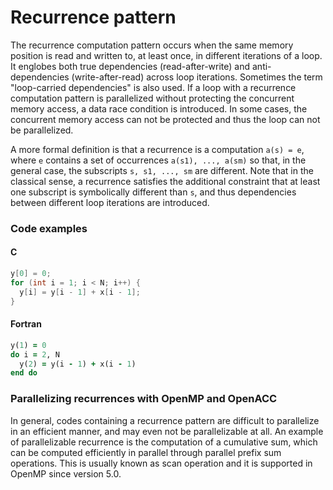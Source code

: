 # Recurrence pattern

The recurrence computation pattern occurs when the same memory position is read
and written to, at least once, in different iterations of a loop. It englobes
both true dependencies (read-after-write) and anti-dependencies
(write-after-read) across loop iterations. Sometimes the term
"loop-carried dependencies" is also used. If a loop with a recurrence
computation pattern is parallelized without protecting the concurrent memory
access, a data race condition is introduced. In some cases, the concurrent
memory access can not be protected and thus the loop can not be parallelized.

A more formal definition is that a recurrence is a computation `a(s) = e`, where
`e` contains a set of occurrences `a(s1), ..., a(sm)` so that, in the general
case, the subscripts `s, s1, ..., sm` are different. Note that in the classical
sense, a recurrence satisfies the additional constraint that at least one
subscript is symbolically different than `s`, and thus dependencies between
different loop iterations are introduced. 

### Code examples

#### C

```c
y[0] = 0;
for (int i = 1; i < N; i++) {
  y[i] = y[i - 1] + x[i - 1];
}
```

#### Fortran

```fortran
y(1) = 0
do i = 2, N
  y(2) = y(i - 1) + x(i - 1)
end do
```

### Parallelizing recurrences with OpenMP and OpenACC

In general, codes containing a recurrence pattern are difficult to parallelize
in an efficient manner, and may even not be parallelizable at all. An example of
parallelizable recurrence is the computation of a cumulative sum, which can be
computed efficiently in parallel through parallel prefix sum operations. This is
usually known as scan operation and it is supported in OpenMP since version 5.0.  
